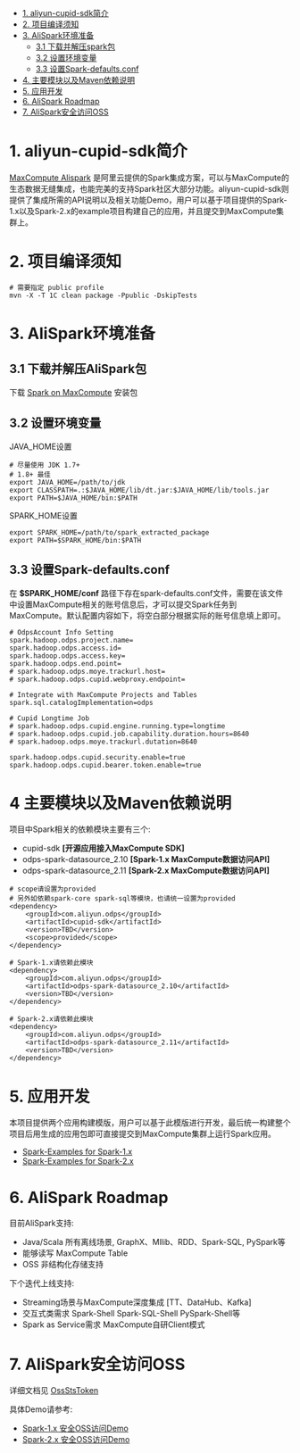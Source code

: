 * [1. aliyun-cupid-sdk简介](#1)
* [2. 项目编译须知](#2)
* [3. AliSpark环境准备](#3)
	+ [3.1 下载并解压spark包](#3.1)
	+ [3.2 设置环境变量](#3.2)
	+ [3.3 设置Spark-defaults.conf](#3.3)
* [4. 主要模块以及Maven依赖说明](#4)
* [5. 应用开发](#5)
* [6. AliSpark Roadmap](#6)
* [7. AliSpark安全访问OSS](#7)


<h1 id="1">1. aliyun-cupid-sdk简介</h1>

[MaxCompute Alispark](https://github.com/aliyun/aliyun-cupid-sdk) 是阿里云提供的Spark集成方案，可以与MaxCompute的生态数据无缝集成，也能完美的支持Spark社区大部分功能。aliyun-cupid-sdk则提供了集成所需的API说明以及相关功能Demo，用户可以基于项目提供的Spark-1.x以及Spark-2.x的example项目构建自己的应用，并且提交到MaxCompute集群上。

<h1 id="2">2. 项目编译须知</h1>

```
# 需要指定 public profile
mvn -X -T 1C clean package -Ppublic -DskipTests
```

<h1 id="3">3. AliSpark环境准备</h1>

<h2 id="3.1">3.1 下载并解压AliSpark包</h2>

下载 [Spark on MaxCompute](https://github.com/aliyun/aliyun-cupid-sdk) 安装包

<h2 id="3.2">3.2 设置环境变量</h2>

JAVA_HOME设置

```
# 尽量使用 JDK 1.7+
# 1.8+ 最佳
export JAVA_HOME=/path/to/jdk
export CLASSPATH=.:$JAVA_HOME/lib/dt.jar:$JAVA_HOME/lib/tools.jar
export PATH=$JAVA_HOME/bin:$PATH
```

SPARK_HOME设置

```
export SPARK_HOME=/path/to/spark_extracted_package
export PATH=$SPARK_HOME/bin:$PATH
```

<h2 id="3.3">3.3 设置Spark-defaults.conf</h2>

在 **$SPARK_HOME/conf** 路径下存在spark-defaults.conf文件，需要在该文件中设置MaxCompute相关的账号信息后，才可以提交Spark任务到MaxCompute。默认配置内容如下，将空白部分根据实际的账号信息填上即可。

```
# OdpsAccount Info Setting
spark.hadoop.odps.project.name=
spark.hadoop.odps.access.id=
spark.hadoop.odps.access.key=
spark.hadoop.odps.end.point=
# spark.hadoop.odps.moye.trackurl.host=
# spark.hadoop.odps.cupid.webproxy.endpoint=

# Integrate with MaxCompute Projects and Tables
spark.sql.catalogImplementation=odps

# Cupid Longtime Job
# spark.hadoop.odps.cupid.engine.running.type=longtime
# spark.hadoop.odps.cupid.job.capability.duration.hours=8640
# spark.hadoop.odps.moye.trackurl.dutation=8640

spark.hadoop.odps.cupid.security.enable=true
spark.hadoop.odps.cupid.bearer.token.enable=true
```

<h1 id="4">4 主要模块以及Maven依赖说明</h1>

项目中Spark相关的依赖模块主要有三个:

* cupid-sdk **[开源应用接入MaxCompute SDK]**
* odps-spark-datasource_2.10 **[Spark-1.x MaxCompute数据访问API]**
* odps-spark-datasource_2.11 **[Spark-2.x MaxCompute数据访问API]**

```
# scope请设置为provided
# 另外如依赖spark-core spark-sql等模块，也请统一设置为provided
<dependency>
	<groupId>com.aliyun.odps</groupId>
	<artifactId>cupid-sdk</artifactId>
	<version>TBD</version>
	<scope>provided</scope>
</dependency>

# Spark-1.x请依赖此模块
<dependency>
	<groupId>com.aliyun.odps</groupId>
	<artifactId>odps-spark-datasource_2.10</artifactId>
	<version>TBD</version>
</dependency>

# Spark-2.x请依赖此模块
<dependency>
  	<groupId>com.aliyun.odps</groupId>
  	<artifactId>odps-spark-datasource_2.11</artifactId>
  	<version>TBD</version>
</dependency>
```

<h1 id="5">5. 应用开发</h1>

本项目提供两个应用构建模版，用户可以基于此模版进行开发，最后统一构建整个项目后用生成的应用包即可直接提交到MaxCompute集群上运行Spark应用。

* [Spark-Examples for Spark-1.x](spark/spark-1.x/spark-examples/)
* [Spark-Examples for Spark-2.x](spark/spark-2.x/spark-examples/)

<h1 id="6">6. AliSpark Roadmap</h1>

目前AliSpark支持:
	
* Java/Scala 所有离线场景, GraphX、Mllib、RDD、Spark-SQL, PySpark等
* 能够读写 MaxCompute Table
* OSS 非结构化存储支持

下个迭代上线支持:

* Streaming场景与MaxCompute深度集成 [TT、DataHub、Kafka]
* 交互式类需求 Spark-Shell Spark-SQL-Shell PySpark-Shell等
* Spark as Service需求 MaxCompute自研Client模式

<h1 id="7">7. AliSpark安全访问OSS</h1>

详细文档见 [OssStsToken](docs/ossStsToken.md)

具体Demo请参考:

* [Spark-1.x 安全OSS访问Demo](spark/spark-1.x/spark-examples/src/main/scala/com/aliyun/odps/spark/examples/oss/SparkUnstructuredDataCompute.scala)
* [Spark-2.x 安全OSS访问Demo](spark/spark-2.x/spark-examples/src/main/scala/com/aliyun/odps/spark/examples/oss/SparkUnstructuredDataCompute.scala)
